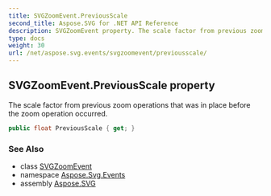 ```yaml
---
title: SVGZoomEvent.PreviousScale
second_title: Aspose.SVG for .NET API Reference
description: SVGZoomEvent property. The scale factor from previous zoom operations that was in place before the zoom operation occurred
type: docs
weight: 30
url: /net/aspose.svg.events/svgzoomevent/previousscale/
---
```

## SVGZoomEvent.PreviousScale property

The scale factor from previous zoom operations that was in place before the zoom operation occurred.

```csharp
public float PreviousScale { get; }
```

### See Also

* class [SVGZoomEvent](../)
* namespace [Aspose.Svg.Events](../../../aspose.svg.events/)
* assembly [Aspose.SVG](../../../)
